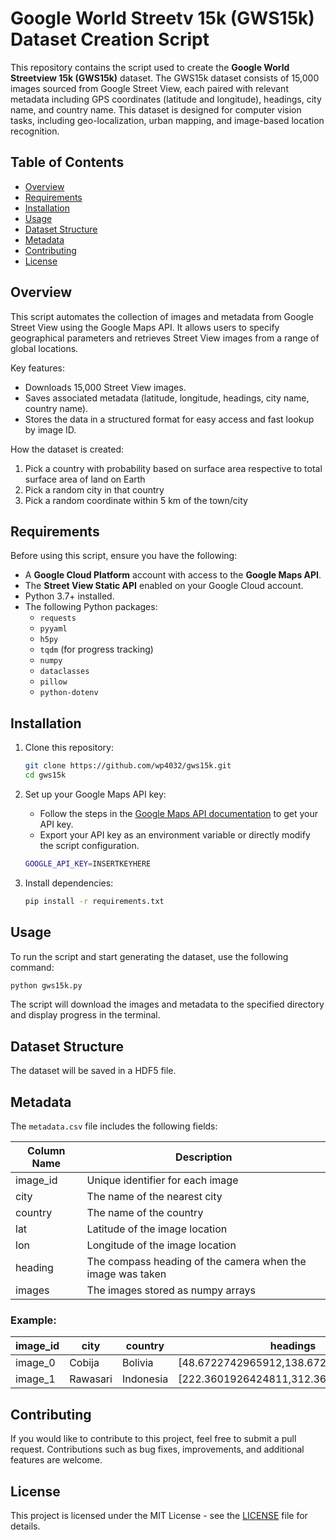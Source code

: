 # Google World Streetv 15k (GWS15k) Dataset Creation Script

This repository contains the script used to create the **Google World Streetview 15k (GWS15k)** dataset. The GWS15k dataset consists of 15,000 images sourced from Google Street View, each paired with relevant metadata including GPS coordinates (latitude and longitude), headings, city name, and country name. This dataset is designed for computer vision tasks, including geo-localization, urban mapping, and image-based location recognition.

## Table of Contents

- [Overview](#overview)
- [Requirements](#requirements)
- [Installation](#installation)
- [Usage](#usage)
- [Dataset Structure](#dataset-structure)
- [Metadata](#metadata)
- [Contributing](#contributing)
- [License](#license)

## Overview

This script automates the collection of images and metadata from Google Street View using the Google Maps API. It allows users to specify geographical parameters and retrieves Street View images from a range of global locations.

Key features:
- Downloads 15,000 Street View images.
- Saves associated metadata (latitude, longitude, headings, city name, country name).
- Stores the data in a structured format for easy access and fast lookup by image ID.

How the dataset is created:
1. Pick a country with probability based on surface area respective to total surface area of land on Earth
2. Pick a random city in that country
3. Pick a random coordinate within 5 km of the town/city

## Requirements

Before using this script, ensure you have the following:
- A **Google Cloud Platform** account with access to the **Google Maps API**.
- The **Street View Static API** enabled on your Google Cloud account.
- Python 3.7+ installed.
- The following Python packages:
  - `requests`
  - `pyyaml`
  - `h5py`
  - `tqdm` (for progress tracking)
  - `numpy`
  - `dataclasses`
  - `pillow`
  - `python-dotenv`

## Installation

1. Clone this repository:

   ```bash
   git clone https://github.com/wp4032/gws15k.git
   cd gws15k
   ```

2. Set up your Google Maps API key:
   - Follow the steps in the [Google Maps API documentation](https://developers.google.com/maps/documentation) to get your API key.
   - Export your API key as an environment variable or directly modify the script configuration.

   ```bash
   GOOGLE_API_KEY=INSERTKEYHERE
   ```

3. Install dependencies:

   ```bash
   pip install -r requirements.txt
   ```

## Usage

To run the script and start generating the dataset, use the following command:

```bash
python gws15k.py
```

The script will download the images and metadata to the specified directory and display progress in the terminal.

## Dataset Structure

The dataset will be saved in a HDF5 file.

## Metadata

The `metadata.csv` file includes the following fields:

| Column Name  | Description                                |
|--------------|--------------------------------------------|
| image_id     | Unique identifier for each image           |
| city         | The name of the nearest city               |
| country      | The name of the country                    |
| lat          | Latitude of the image location             |
| lon          | Longitude of the image location            |
| heading      | The compass heading of the camera when the image was taken |
| images       | The images stored as numpy arrays          |

### Example:

| image_id  | city      | country   | headings                                 | lat         | lon          |
|-----------|-----------|-----------|------------------------------------------|-------------|--------------|
| image_0   | Cobija    | Bolivia   | [48.6722742965912,138.67227429659118]    | -11.0264039 | -68.7511483  |
| image_1   | Rawasari  | Indonesia | [222.3601926424811,312.36019264248114]   |  -7.5648521  | 108.8731069 |

## Contributing

If you would like to contribute to this project, feel free to submit a pull request. Contributions such as bug fixes, improvements, and additional features are welcome.

## License

This project is licensed under the MIT License - see the [LICENSE](LICENSE) file for details.
